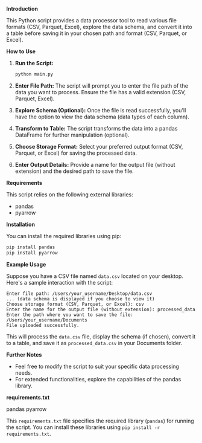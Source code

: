 **Introduction**

This Python script provides a data processor tool to read various file formats (CSV, Parquet, Excel), explore the data schema, and convert it into a table before saving it in your chosen path and format (CSV, Parquet, or Excel).

**How to Use**

1.  **Run the Script:**
    ```bash
    python main.py
    ```

2.  **Enter File Path:**
    The script will prompt you to enter the file path of the data you want to process. Ensure the file has a valid extension (CSV, Parquet, Excel).

3.  **Explore Schema (Optional):**
    Once the file is read successfully, you'll have the option to view the data schema (data types of each column).

4.  **Transform to Table:**
    The script transforms the data into a pandas DataFrame for further manipulation (optional).

5.  **Choose Storage Format:**
    Select your preferred output format (CSV, Parquet, or Excel) for saving the processed data.

6.  **Enter Output Details:**
    Provide a name for the output file (without extension) and the desired path to save the file.

**Requirements**

This script relies on the following external libraries:

* pandas
* pyarrow

**Installation**

You can install the required libraries using pip:

```bash
pip install pandas
pip install pyarrow
```

**Example Usage**

Suppose you have a CSV file named `data.csv` located on your desktop. Here's a sample interaction with the script:

```
Enter file path: /Users/your_username/Desktop/data.csv
... (data schema is displayed if you choose to view it)
Choose storage format (CSV, Parquet, or Excel): csv
Enter the name for the output file (without extension): processed_data
Enter the path where you want to save the file: /Users/your_username/Documents
File uploaded successfully.
```

This will process the `data.csv` file, display the schema (if chosen), convert it to a table, and save it as `processed_data.csv` in your Documents folder.

**Further Notes**

* Feel free to modify the script to suit your specific data processing needs.
* For extended functionalities, explore the capabilities of the pandas library.

**requirements.txt**

pandas
pyarrow

This `requirements.txt` file specifies the required library (`pandas`) for running the script. You can install these libraries using `pip install -r requirements.txt`.
